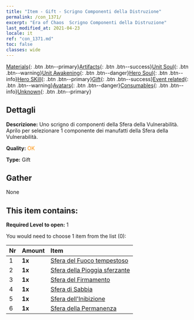 ```yaml
---
title: "Item - Gift - Scrigno Componenti della Distruzione"
permalink: /con_1371/
excerpt: "Era of Chaos  Scrigno Componenti della Distruzione"
last_modified_at: 2021-04-23
locale: it
ref: "con_1371.md"
toc: false
classes: wide
---
```

 [Materials](/ItemsIT/){: .btn .btn--primary}[Artifacts](/ItemsIT/Artifacts/){: .btn .btn--success}[Unit Soul](/ItemsIT/UnitSoul/){: .btn .btn--warning}[Unit Awakening](/ItemsIT/UnitAwakening/){: .btn .btn--danger}[Hero Soul](/ItemsIT/HeroSoul/){: .btn .btn--info}[Hero SKill](/ItemsIT/HeroSkill/){: .btn .btn--primary}[Gift](/ItemsIT/Gift/){: .btn .btn--success}[Event related](/ItemsIT/Events/){: .btn .btn--warning}[Avatars](/ItemsIT/Avatars/){: .btn .btn--danger}[Consumables](/ItemsIT/Consumables/){: .btn .btn--info}[Unknown](/ItemsIT/Unknown/){: .btn .btn--primary}

## Dettagli
 **Descrizione:** Uno scrigno di componenti della Sfera della Vulnerabilità. Aprilo per selezionare 1 componente dei manufatti della Sfera della Vulnerabilità.

 **Quality:** <span style="color: #FF8C00">OK</span>

 **Type:** Gift

## Gather

  None

## This item contains:

 **Required Level to open:** 1

 You would need to choose 1 item from the list (0):

  | Nr | Amount |     Item    |
  |:---|:-------|:------------|
  | 1 |  **1x** | [Sfera del Fuoco tempestoso](/ItemsIT/art_172/) |  | 
  | 2 |  **1x** | [Sfera della Pioggia sferzante](/ItemsIT/art_173/) |  | 
  | 3 |  **1x** | [Sfera del Firmamento](/ItemsIT/art_174/) |  | 
  | 4 |  **1x** | [Sfera di Sabbia](/ItemsIT/art_175/) |  | 
  | 5 |  **1x** | [Sfera dell'Inibizione](/ItemsIT/art_176/) |  | 
  | 6 |  **1x** | [Sfera della Permanenza](/ItemsIT/art_177/) |  | 
